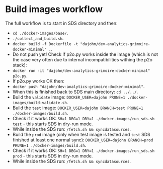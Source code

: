 # Build images workflow

The full workflow is to start in SDS directory and then:
- `cd ./docker-images/base/`.
- `./collect_and_build.sh`.
- `docker build -f Dockerfile -t "dajohn/dev-analytics-grimoire-docker-minimal" .`.
- Do not push yet! Check if p2o.py works inside the image (which is not the case very often due to internal incompatibilities withing the p2o stack):
- `docker run -it "dajohn/dev-analytics-grimoire-docker-minimal" p2o.py`.
- If p2o.py works OK then:
- `docker push "dajohn/dev-analytics-grimoire-docker-minimal"`.
- When this is finished back to SDS main directory: `cd ../../`.
- Build the `validate` image: `DOCKER_USER=dajohn PRUNE=1 ./docker-images/build-validate.sh`.
- Build the `test` image: `DOCKER_USER=dajohn BRANCH=test PRUNE=1 ./docker-images/build.sh`.
- Check if it works OK: `SH=1 DBG=1 DRY=1 ./docker-images/run_sds.sh test` - this starts SDS in dry-run mode.
- While inside the SDS run: `/fetch.sh && syncdatasources`.
- Build the `prod` image (only when test image is tested and `test` SDS finished at least one normal sync): `DOCKER_USER=dajohn BRANCH=prod PRUNE=1 ./docker-images/build.sh`.
- Check if it works OK: `SH=1 DBG=1 DRY=1 ./docker-images/run_sds.sh prod` - this starts SDS in dry-run mode.
- While inside the SDS run: `/fetch.sh && syncdatasources`.

